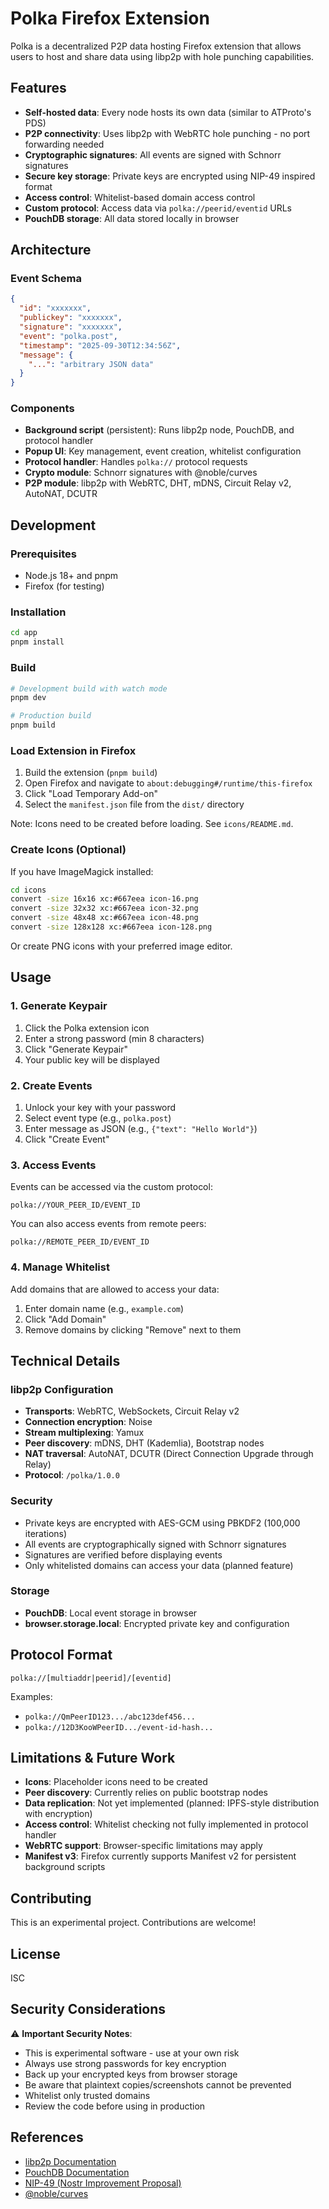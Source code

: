 # Polka Firefox Extension

Polka is a decentralized P2P data hosting Firefox extension that allows users to host and share data using libp2p with hole punching capabilities.

## Features

- **Self-hosted data**: Every node hosts its own data (similar to ATProto's PDS)
- **P2P connectivity**: Uses libp2p with WebRTC hole punching - no port forwarding needed
- **Cryptographic signatures**: All events are signed with Schnorr signatures
- **Secure key storage**: Private keys are encrypted using NIP-49 inspired format
- **Access control**: Whitelist-based domain access control
- **Custom protocol**: Access data via `polka://peerid/eventid` URLs
- **PouchDB storage**: All data stored locally in browser

## Architecture

### Event Schema

```json
{
  "id": "xxxxxxx",
  "publickey": "xxxxxxx",
  "signature": "xxxxxxx",
  "event": "polka.post",
  "timestamp": "2025-09-30T12:34:56Z",
  "message": {
    "...": "arbitrary JSON data"
  }
}
```

### Components

- **Background script** (persistent): Runs libp2p node, PouchDB, and protocol handler
- **Popup UI**: Key management, event creation, whitelist configuration
- **Protocol handler**: Handles `polka://` protocol requests
- **Crypto module**: Schnorr signatures with @noble/curves
- **P2P module**: libp2p with WebRTC, DHT, mDNS, Circuit Relay v2, AutoNAT, DCUTR

## Development

### Prerequisites

- Node.js 18+ and pnpm
- Firefox (for testing)

### Installation

```bash
cd app
pnpm install
```

### Build

```bash
# Development build with watch mode
pnpm dev

# Production build
pnpm build
```

### Load Extension in Firefox

1. Build the extension (`pnpm build`)
2. Open Firefox and navigate to `about:debugging#/runtime/this-firefox`
3. Click "Load Temporary Add-on"
4. Select the `manifest.json` file from the `dist/` directory

Note: Icons need to be created before loading. See `icons/README.md`.

### Create Icons (Optional)

If you have ImageMagick installed:

```bash
cd icons
convert -size 16x16 xc:#667eea icon-16.png
convert -size 32x32 xc:#667eea icon-32.png
convert -size 48x48 xc:#667eea icon-48.png
convert -size 128x128 xc:#667eea icon-128.png
```

Or create PNG icons with your preferred image editor.

## Usage

### 1. Generate Keypair

1. Click the Polka extension icon
2. Enter a strong password (min 8 characters)
3. Click "Generate Keypair"
4. Your public key will be displayed

### 2. Create Events

1. Unlock your key with your password
2. Select event type (e.g., `polka.post`)
3. Enter message as JSON (e.g., `{"text": "Hello World"}`)
4. Click "Create Event"

### 3. Access Events

Events can be accessed via the custom protocol:

```
polka://YOUR_PEER_ID/EVENT_ID
```

You can also access events from remote peers:

```
polka://REMOTE_PEER_ID/EVENT_ID
```

### 4. Manage Whitelist

Add domains that are allowed to access your data:

1. Enter domain name (e.g., `example.com`)
2. Click "Add Domain"
3. Remove domains by clicking "Remove" next to them

## Technical Details

### libp2p Configuration

- **Transports**: WebRTC, WebSockets, Circuit Relay v2
- **Connection encryption**: Noise
- **Stream multiplexing**: Yamux
- **Peer discovery**: mDNS, DHT (Kademlia), Bootstrap nodes
- **NAT traversal**: AutoNAT, DCUTR (Direct Connection Upgrade through Relay)
- **Protocol**: `/polka/1.0.0`

### Security

- Private keys are encrypted with AES-GCM using PBKDF2 (100,000 iterations)
- All events are cryptographically signed with Schnorr signatures
- Signatures are verified before displaying events
- Only whitelisted domains can access your data (planned feature)

### Storage

- **PouchDB**: Local event storage in browser
- **browser.storage.local**: Encrypted private key and configuration

## Protocol Format

```
polka://[multiaddr|peerid]/[eventid]
```

Examples:
- `polka://QmPeerID123.../abc123def456...`
- `polka://12D3KooWPeerID.../event-id-hash...`

## Limitations & Future Work

- **Icons**: Placeholder icons need to be created
- **Peer discovery**: Currently relies on public bootstrap nodes
- **Data replication**: Not yet implemented (planned: IPFS-style distribution with encryption)
- **Access control**: Whitelist checking not fully implemented in protocol handler
- **WebRTC support**: Browser-specific limitations may apply
- **Manifest v3**: Firefox currently supports Manifest v2 for persistent background scripts

## Contributing

This is an experimental project. Contributions are welcome!

## License

ISC

## Security Considerations

⚠️ **Important Security Notes**:

- This is experimental software - use at your own risk
- Always use strong passwords for key encryption
- Back up your encrypted keys from browser storage
- Be aware that plaintext copies/screenshots cannot be prevented
- Whitelist only trusted domains
- Review the code before using in production

## References

- [libp2p Documentation](https://docs.libp2p.io/)
- [PouchDB Documentation](https://pouchdb.com/)
- [NIP-49 (Nostr Improvement Proposal)](https://github.com/nostr-protocol/nips/blob/master/49.md)
- [@noble/curves](https://github.com/paulmillr/noble-curves)
